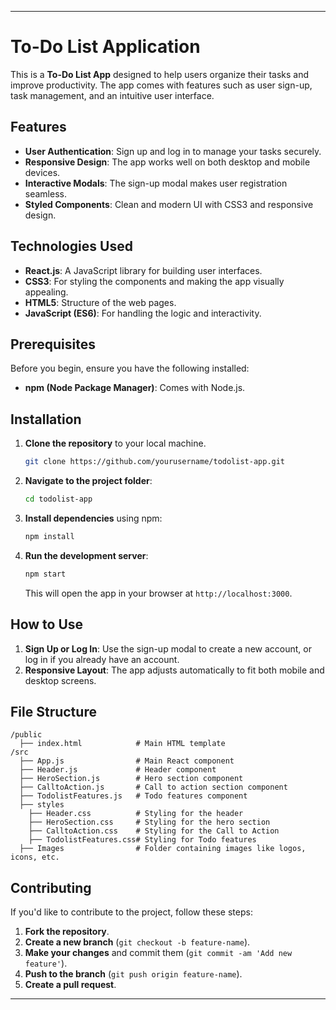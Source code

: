 
---

# To-Do List Application

This is a **To-Do List App** designed to help users organize their tasks and improve productivity. The app comes with features such as user sign-up, task management, and an intuitive user interface.

## Features

* **User Authentication**: Sign up and log in to manage your tasks securely.
* **Responsive Design**: The app works well on both desktop and mobile devices.
* **Interactive Modals**: The sign-up modal makes user registration seamless.
* **Styled Components**: Clean and modern UI with CSS3 and responsive design.

## Technologies Used

* **React.js**: A JavaScript library for building user interfaces.
* **CSS3**: For styling the components and making the app visually appealing.
* **HTML5**: Structure of the web pages.
* **JavaScript (ES6)**: For handling the logic and interactivity.

## Prerequisites

Before you begin, ensure you have the following installed:

* **npm (Node Package Manager)**: Comes with Node.js.

## Installation

1. **Clone the repository** to your local machine.

   ```bash
   git clone https://github.com/yourusername/todolist-app.git
   ```

2. **Navigate to the project folder**:

   ```bash
   cd todolist-app
   ```

3. **Install dependencies** using npm:

   ```bash
   npm install
   ```

4. **Run the development server**:

   ```bash
   npm start
   ```

   This will open the app in your browser at `http://localhost:3000`.

## How to Use

1. **Sign Up or Log In**: Use the sign-up modal to create a new account, or log in if you already have an account.
2. **Responsive Layout**: The app adjusts automatically to fit both mobile and desktop screens.

## File Structure

```
/public
  ├── index.html            # Main HTML template
/src
  ├── App.js                # Main React component
  ├── Header.js             # Header component
  ├── HeroSection.js        # Hero section component
  ├── CalltoAction.js       # Call to action section component
  ├── TodolistFeatures.js   # Todo features component
  ├── styles
    ├── Header.css          # Styling for the header
    ├── HeroSection.css     # Styling for the hero section
    ├── CalltoAction.css    # Styling for the Call to Action
    ├── TodolistFeatures.css# Styling for Todo features
  ├── Images                # Folder containing images like logos, icons, etc.
```

## Contributing

If you'd like to contribute to the project, follow these steps:

1. **Fork the repository**.
2. **Create a new branch** (`git checkout -b feature-name`).
3. **Make your changes** and commit them (`git commit -am 'Add new feature'`).
4. **Push to the branch** (`git push origin feature-name`).
5. **Create a pull request**.


---


